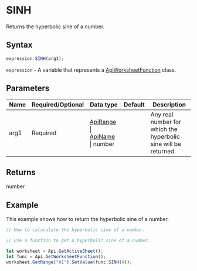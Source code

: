 # SINH

Returns the hyperbolic sine of a number.

## Syntax

```javascript
expression.SINH(arg1);
```

`expression` - A variable that represents a [ApiWorksheetFunction](../ApiWorksheetFunction.md) class.

## Parameters

| **Name** | **Required/Optional** | **Data type** | **Default** | **Description** |
| ------------- | ------------- | ------------- | ------------- | ------------- |
| arg1 | Required | [ApiRange](../../ApiRange/ApiRange.md) \| [ApiName](../../ApiName/ApiName.md) \| number |  | Any real number for which the hyperbolic sine will be returned. |

## Returns

number

## Example

This example shows how to return the hyperbolic sine of a number.

```javascript editor-xlsx
// How to calaculate the hyperbolic sine of a number.

// Use a function to get a hyperbolic sine of a number.

let worksheet = Api.GetActiveSheet();
let func = Api.GetWorksheetFunction();
worksheet.GetRange("A1").SetValue(func.SINH(4));
```
